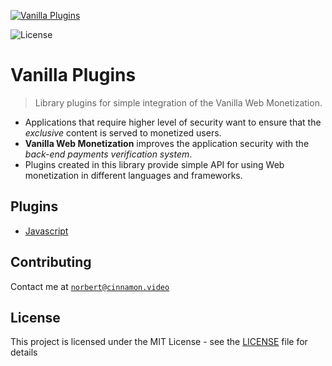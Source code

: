 <a href="https//admin.vanilla.so"><img src="https://admin.vanilla.so/icons/apple-icon.png" alt="Vanilla Plugins"></a>

![License](https://img.shields.io/github/license/vanilla-wm/vanilla-plugins)

# Vanilla Plugins
> Library plugins for simple integration of the Vanilla Web Monetization.

* Applications that require higher level of security want to ensure that the *exclusive* content is served to monetized users.
* **Vanilla Web Monetization** improves the application security with the *back-end payments verification system*.
* Plugins created in this library provide simple API for using Web monetization in different languages and frameworks.


## Plugins
* [Javascript](https://github.com/vanilla-wm/vanilla-plugins/tree/master/packages/web-monetization)

## Contributing
Contact me at <a href="mailto:norbert@cinnamon.video" target="_blank">`norbert@cinnamon.video`</a>

## License
This project is licensed under the MIT License - see the [LICENSE](https://github.com/vanilla-wm/vanilla-plugins/blob/master/LICENSE) file for details
